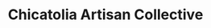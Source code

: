 ---
title: "Chicatolia Artisan Collective"
url: /chicago/chicatolia-artisan-collective/
shop: Leder
---